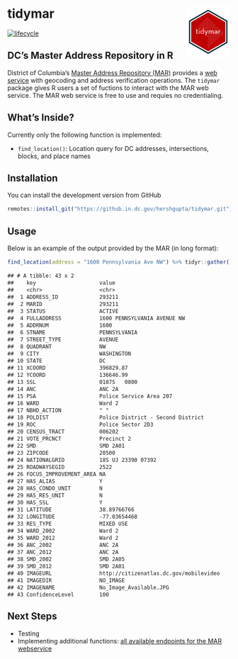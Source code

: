 
# tidymar <img src="man/figures/logo.png" align="right" width="20%" height="20%" />

[![lifecycle](https://img.shields.io/badge/lifecycle-experimental-orange.svg)](https://www.tidyverse.org/lifecycle/#experimental)

## DC’s Master Address Repository in R

District of Columbia’s [Master Address Repository
(MAR)](https://dcatlas.dcgis.dc.gov/mar/) provides a [web
service](https://opendata.dc.gov/pages/mar-webservices) with geocoding
and address verification operations. The `tidymar` package gives R users
a set of fuctions to interact with the MAR web service. The MAR web
service is free to use and requies no credentialing.

## What’s Inside?

Currently only the following function is implemented:

  - `find_location()`: Location query for DC addresses, intersections,
    blocks, and place names

## Installation

You can install the development version from GitHub

``` r
remotes::install_git("https://github.in.dc.gov/hershgupta/tidymar.git")
```

## Usage

Below is an example of the output provided by the MAR (in long
format):

``` r
find_location(address = "1600 Pennsylvania Ave NW") %>% tidyr::gather() %>% print(n=Inf)
```

    ## # A tibble: 43 x 2
    ##    key                    value                                 
    ##    <chr>                  <chr>                                 
    ##  1 ADDRESS_ID             293211                                
    ##  2 MARID                  293211                                
    ##  3 STATUS                 ACTIVE                                
    ##  4 FULLADDRESS            1600 PENNSYLVANIA AVENUE NW           
    ##  5 ADDRNUM                1600                                  
    ##  6 STNAME                 PENNSYLVANIA                          
    ##  7 STREET_TYPE            AVENUE                                
    ##  8 QUADRANT               NW                                    
    ##  9 CITY                   WASHINGTON                            
    ## 10 STATE                  DC                                    
    ## 11 XCOORD                 396829.87                             
    ## 12 YCOORD                 136646.99                             
    ## 13 SSL                    0187S   0800                          
    ## 14 ANC                    ANC 2A                                
    ## 15 PSA                    Police Service Area 207               
    ## 16 WARD                   Ward 2                                
    ## 17 NBHD_ACTION            " "                                   
    ## 18 POLDIST                Police District - Second District     
    ## 19 ROC                    Police Sector 2D3                     
    ## 20 CENSUS_TRACT           006202                                
    ## 21 VOTE_PRCNCT            Precinct 2                            
    ## 22 SMD                    SMD 2A01                              
    ## 23 ZIPCODE                20500                                 
    ## 24 NATIONALGRID           18S UJ 23390 07392                    
    ## 25 ROADWAYSEGID           2522                                  
    ## 26 FOCUS_IMPROVEMENT_AREA NA                                    
    ## 27 HAS_ALIAS              Y                                     
    ## 28 HAS_CONDO_UNIT         N                                     
    ## 29 HAS_RES_UNIT           N                                     
    ## 30 HAS_SSL                Y                                     
    ## 31 LATITUDE               38.89766766                           
    ## 32 LONGITUDE              -77.03654468                          
    ## 33 RES_TYPE               MIXED USE                             
    ## 34 WARD_2002              Ward 2                                
    ## 35 WARD_2012              Ward 2                                
    ## 36 ANC_2002               ANC 2A                                
    ## 37 ANC_2012               ANC 2A                                
    ## 38 SMD_2002               SMD 2A05                              
    ## 39 SMD_2012               SMD 2A01                              
    ## 40 IMAGEURL               http://citizenatlas.dc.gov/mobilevideo
    ## 41 IMAGEDIR               NO_IMAGE                              
    ## 42 IMAGENAME              No_Image_Available.JPG                
    ## 43 ConfidenceLevel        100

## Next Steps

  - Testing
  - Implementing additional functions: [all available endpoints for the
    MAR
    webservice](https://citizenatlas.dc.gov/newwebservices/locationverifier.asmx)
